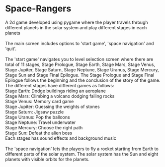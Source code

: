 # Space-Rangers
A 2d game developed using pygame where the player travels through different planets in the solar system and play different stages in each planets<br>
<br>
The main screen includes options to 'start game', 'space navigation' and 'quit'.<br>
<br>
The 'start game' navigates you to level selection screen where there are total of 11 stages, Stage Prologue, Stage Earth, Stage Mars, Stage Venus, Stage Jupiter, Stage Saturn, Stage Neptune, Stage Uranus, Stage Mercury, Stage Sun and Stage Final Epilogue. The Stage Prologue and Stage Final Epilogue follows the beginning and the conclusion of the story of the game. The different stages have different games as follows:<br>
  Stage Earth: Dodge buildings riding an aeroplane<br>
  Stage Mars: Climbing a volcano dodging falling rocks<br>
  Stage Venus: Memory card game<br>
  Stage Jupiter: Guessing the weights of stones<br>
  Stage Saturn: Jigsaw puzzle<br>
  Stage Uranus: Pop the balloons<br>
  Stage Neptune: Travel underwater<br>
  Stage Mercury: Choose the right path<br>
  Stage Sun: Defeat the alien boss<br>
Each stages has sound effects and background music<br>
<br>
The 'space navigation' lets the players to fly a rocket starting from Earth to different parts of the solar system. The solar system has the Sun and eight planets with visible orbits for the planets.
